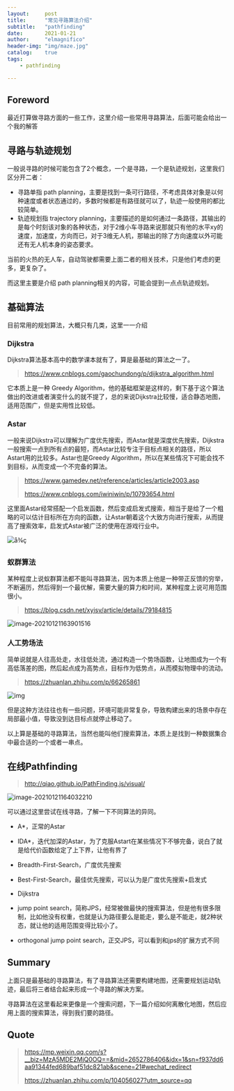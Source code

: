 ```yaml
---
layout:     post
title:      "常见寻路算法介绍"
subtitle:   "pathfinding"
date:       2021-01-21
author:     "elmagnifico"
header-img: "img/maze.jpg"
catalog:    true
tags:
    - pathfinding

---
```


## Foreword

最近打算做寻路方面的一些工作，这里介绍一些常用寻路算法，后面可能会给出一个我的解答



## 寻路与轨迹规划

一般说寻路的时候可能包含了2个概念，一个是寻路，一个是轨迹规划，这里我们区分开二者：

- 寻路单指 path planning，主要是找到一条可行路径，不考虑具体对象是以何种速度或者状态通过的，多数时候都是有路径就可以了，轨迹一般使用的都比较简单。
- 轨迹规划指 trajectory planning，主要描述的是如何通过一条路径，其输出的是每个时刻该对象的各种状态，对于2维小车寻路来说那就只有他的水平xy的速度，加速度，方向而已，对于3维无人机，那输出的除了方向速度以外可能还有无人机本身的姿态要求。

当前的火热的无人车，自动驾驶都需要上面二者的相关技术，只是他们考虑的更多，更复杂了。

而这里主要是介绍 path planning相关的内容，可能会提到一点点轨迹规划。



## 基础算法

目前常用的规划算法，大概只有几类，这里一一介绍



### Dijkstra

Dijkstra算法基本高中的数学课本就有了，算是最基础的算法之一了。

> https://www.cnblogs.com/gaochundong/p/dijkstra_algorithm.html

它本质上是一种 Greedy Algorithm，他的基础框架是这样的，剩下基于这个算法做出的改进或者演变什么的就不提了，总的来说Dijkstra比较慢，适合静态地图，适用范围广，但是实用性比较低。



### Astar

一般来说Dijkstra可以理解为广度优先搜索，而Astar就是深度优先搜索，Dijkstra一般搜索一点到所有点的最短，而Astar比较专注于目标点相关的路径，所以Astart用的比较多。Astar也是Greedy Algorithm，所以在某些情况下可能会找不到目标，从而变成一个不完备的算法。

> https://www.gamedev.net/reference/articles/article2003.asp
>
> https://www.cnblogs.com/iwiniwin/p/10793654.html

这里面Astar经常搭配一个启发函数，然后变成启发式搜索，相当于是给了一个粗略的可以估计目标所在方向的函数，让Astar朝着这个大致方向进行搜索，从而提高了搜索效率，启发式Astar被广泛的使用在游戏行业中。

![å¾ç](https://i.loli.net/2021/01/21/U1m3seWGtH82VB4.gif)



### 蚁群算法

某种程度上说蚁群算法都不能叫寻路算法，因为本质上他是一种带正反馈的穷举，不断遍历，然后得到一个最优解，需要大量的算力和时间，某种程度上说可用范围很小。

> https://blog.csdn.net/xyisv/article/details/79184815

![image-20210121163901516](https://i.loli.net/2021/01/21/EGFBR4gno1XfWkO.png)



### 人工势场法

简单说就是人往高处走，水往低处流，通过构造一个势场函数，让地图成为一个有高低落差的图，然后起点成为高势点，目标作为低势点，从而模拟物理中的流动。

> https://zhuanlan.zhihu.com/p/66265861

![img](https://i.loli.net/2021/01/21/wn1rAlRv2cQhbV8.gif)

但是这种方法往往也有一些问题，环境可能非常复杂，导致构建出来的场景中存在局部最小值，导致没到达目标点就停止移动了。



以上算是基础的寻路算法，当然也能叫他们搜索算法，本质上是找到一种数据集合中最合适的一个或者一串点。



## 在线Pathfinding

> http://qiao.github.io/PathFinding.js/visual/

![image-20210121164032210](https://i.loli.net/2021/01/21/P3lgJmceO5zDdwI.png)



可以通过这里尝试在线寻路，了解一下不同算法的异同。

- A*，正常的Astar

- IDA*，迭代加深的Astar，为了克服Astart在某些情况下不够完备，说白了就是给代价函数给定了上下界，让他有界了
- Breadth-First-Search，广度优先搜索
- Best-First-Search，最佳优先搜索，可以认为是广度优先搜索+启发式
- Dijkstra
- jump point search，简称JPS，经常被做最快的搜索算法，但是他有很多限制，比如他没有权重，也就是认为路径要么是能走，要么是不能走，就2种状态，就让他的适用范围变得比较小了。
- orthogonal jump point search，正交JPS，可以看到和jps的扩展方式不同



## Summary

上面只是最基础的寻路算法，有了寻路算法还需要构建地图，还需要规划运动轨迹，最后将三者结合起来形成一个寻路的解决方案。

寻路算法在这里看起来更像是一个搜索问题，下一篇介绍如何离散化地图，然后应用上面的搜索算法，得到我们要的路径。



## Quote

> https://mp.weixin.qq.com/s?__biz=MzA5MDE2MjQ0OQ==&mid=2652786406&idx=1&sn=f937dd6aa91344fed689baf51dc821ab&scene=21#wechat_redirect
>
> https://zhuanlan.zhihu.com/p/104056027?utm_source=qq

